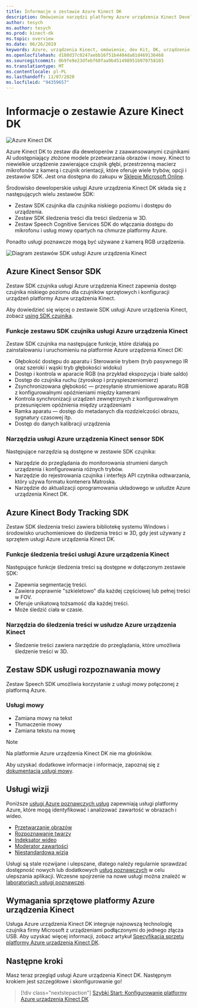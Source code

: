 ```yaml
---
title: Informacje o zestawie Azure Kinect DK
description: Omówienie narzędzi platformy Azure urządzenia Kinect Developer Kit (DK) i zintegrowanych usług.
author: tesych
ms.author: tesych
ms.prod: kinect-dk
ms.topic: overview
ms.date: 06/26/2019
keywords: Azure, urządzenia Kinect, omówienie, dev Kit, DK, urządzenie, Głębokość, śledzenie treści, mowę, usługi poznawcze, zestawy SDK
ms.openlocfilehash: d188d37c0247aebb16f51b4404da81d469136468
ms.sourcegitcommit: 0b9fe9e23dfebf60faa9b451498951b970758103
ms.translationtype: MT
ms.contentlocale: pl-PL
ms.lasthandoff: 11/07/2020
ms.locfileid: "94359657"
---
```

# <a name="about-azure-kinect-dk"></a>Informacje o zestawie Azure Kinect DK

 ![Azure Kinect DK](./media/index/device-image.jpg)

Azure Kinect DK to zestaw dla deweloperów z zaawansowanymi czujnikami AI udostępniający złożone modele przetwarzania obrazów i mowy.  Kinect to niewielkie urządzenie zawierające czujnik głębi, przestrzenną macierz mikrofonów z kamerą i czujnik orientacji, które oferuje wiele trybów, opcji i zestawów SDK. Jest ona dostępna do zakupu w [Sklepie Microsoft Online](https://www.microsoft.com/p/azure-kinect-dk/8pp5vxmd9nhq).

Środowisko deweloperskie usługi Azure urządzenia Kinect DK składa się z następujących wielu zestawów SDK:

- Zestaw SDK czujnika dla czujnika niskiego poziomu i dostępu do urządzenia.
- Zestaw SDK śledzenia treści dla treści śledzenia w 3D.
- Zestaw Speech Cognitive Services SDK do włączania dostępu do mikrofonu i usług mowy opartych na chmurze platformy Azure.

Ponadto usługi poznawcze mogą być używane z kamerą RGB urządzenia.

   ![Diagram zestawów SDK usługi Azure urządzenia Kinect](./media/quickstarts/sdk-diagram.jpg)

## <a name="azure-kinect-sensor-sdk"></a>Azure Kinect Sensor SDK

Zestaw SDK czujnika usługi Azure urządzenia Kinect zapewnia dostęp czujnika niskiego poziomu dla czujników sprzętowych i konfiguracji urządzeń platformy Azure urządzenia Kinect.

Aby dowiedzieć się więcej o zestawie SDK usługi Azure urządzenia Kinect, zobacz [using SDK czujnika](about-sensor-sdk.md).

### <a name="azure-kinect-sensor-sdk-features"></a>Funkcje zestawu SDK czujnika usługi Azure urządzenia Kinect

Zestaw SDK czujnika ma następujące funkcje, które działają po zainstalowaniu i uruchomieniu na platformie Azure urządzenia Kinect DK:

- Głębokość dostępu do aparatu i Sterowanie trybem (tryb pasywnego IR oraz szeroki i wąski tryb głębokości widoku) 
- Dostęp i kontrola w aparacie RGB (na przykład ekspozycja i białe saldo) 
- Dostęp do czujnika ruchu (żyroskop i przyspieszeniomierz) 
- Zsynchronizowana głębokość — przesyłanie strumieniowe aparatu RGB z konfigurowalnymi opóźnieniami między kamerami 
- Kontrola synchronizacji urządzeń zewnętrznych z konfigurowalnym przesunięciem opóźnienia między urządzeniami 
- Ramka aparatu — dostęp do metadanych dla rozdzielczości obrazu, sygnatury czasowej itp. 
- Dostęp do danych kalibracji urządzenia 

### <a name="azure-kinect-sensor-sdk-tools"></a>Narzędzia usługi Azure urządzenia Kinect sensor SDK

Następujące narzędzia są dostępne w zestawie SDK czujnika:

- Narzędzie do przeglądania do monitorowania strumieni danych urządzenia i konfigurowania różnych trybów.
- Narzędzie do rejestrowania czujnika i interfejs API czytnika odtwarzania, który używa formatu kontenera Matroska.
- Narzędzie do aktualizacji oprogramowania układowego w usłudze Azure urządzenia Kinect DK.

## <a name="azure-kinect-body-tracking-sdk"></a>Azure Kinect Body Tracking SDK

Zestaw SDK śledzenia treści zawiera bibliotekę systemu Windows i środowisko uruchomieniowe do śledzenia treści w 3D, gdy jest używany z sprzętem usługi Azure urządzenia Kinect DK.

### <a name="azure-kinect-body-tracking-features"></a>Funkcje śledzenia treści usługi Azure urządzenia Kinect

Następujące funkcje śledzenia treści są dostępne w dołączonym zestawie SDK:

- Zapewnia segmentację treści.
- Zawiera poprawnie "szkieletowo" dla każdej częściowej lub pełnej treści w FOV.
- Oferuje unikatową tożsamość dla każdej treści.
- Może śledzić ciała w czasie.

### <a name="azure-kinect-body-tracking-tools"></a>Narzędzia do śledzenia treści w usłudze Azure urządzenia Kinect

- Śledzenie treści zawiera narzędzie do przeglądania, które umożliwia śledzenie treści w 3D.

## <a name="speech-cognitive-services-sdk"></a>Zestaw SDK usługi rozpoznawania mowy

Zestaw Speech SDK umożliwia korzystanie z usługi mowy połączonej z platformą Azure.

### <a name="speech-services"></a>Usługi mowy

- Zamiana mowy na tekst
- Tłumaczenie mowy
- Zamiana tekstu na mowę

>[!NOTE]
>Na platformie Azure urządzenia Kinect DK nie ma głośników.

Aby uzyskać dodatkowe informacje i informacje, zapoznaj się z [dokumentacją usługi mowy](../cognitive-services/speech-service/index.yml).

## <a name="vision-services"></a>Usługi wizji

Poniższe [usługi Azure poznawczych usług](https://azure.microsoft.com/services/cognitive-services/directory/vision/) zapewniają usługi platformy Azure, które mogą identyfikować i analizować zawartość w obrazach i wideo.

- [Przetwarzanie obrazów](https://azure.microsoft.com/services/cognitive-services/computer-vision/)
- [Rozpoznawanie twarzy](https://azure.microsoft.com/services/cognitive-services/face/)
- [Indeksator wideo](https://azure.microsoft.com/services/media-services/video-indexer/)
- [Moderator zawartości](https://azure.microsoft.com/services/cognitive-services/content-moderator/)
- [Niestandardowa wizja](https://azure.microsoft.com/services/cognitive-services/custom-vision-service/)

Usługi są stale rozwijane i ulepszane, dlatego należy regularnie sprawdzać dostępność nowych lub dodatkowych [usług poznawczych](https://azure.microsoft.com/services/cognitive-services/) w celu ulepszania aplikacji. Wczesne spojrzenie na nowe usługi można znaleźć w [laboratoriach usługi poznawczej](https://labs.cognitive.microsoft.com/).

## <a name="azure-kinect-hardware-requirements"></a>Wymagania sprzętowe platformy Azure urządzenia Kinect

Usługa Azure urządzenia Kinect DK integruje najnowszą technologię czujnika firmy Microsoft z urządzeniami podłączonymi do jednego złącza USB. Aby uzyskać więcej informacji, zobacz artykuł [Specyfikacja sprzętu platformy Azure urządzenia Kinect DK](hardware-specification.md).

## <a name="next-steps"></a>Następne kroki

Masz teraz przegląd usługi Azure urządzenia Kinect DK. Następnym krokiem jest szczegółowe i skonfigurowanie go!

> [!div class="nextstepaction"]
>[Szybki Start: Konfigurowanie platformy Azure urządzenia Kinect DK](set-up-azure-kinect-dk.md)